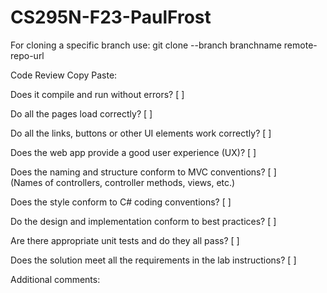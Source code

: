 # CS295N-F23-PaulFrost
For cloning a specific branch use:
git clone --branch branchname remote-repo-url

Code Review Copy Paste:

Does it compile and run without errors? [ ]
                                                                     
Do all the pages load correctly? [ ]
                                                                     
Do all the links, buttons or other UI elements work correctly? [ ]
                                                                     
Does the web app provide a good user experience (UX)? [ ]
                                                                     
Does the naming and structure conform to MVC conventions? [ ]
<br />(Names of controllers, controller methods, views, etc.)   
                                                                     
Does the style conform to C# coding conventions? [ ]
                                                                     
Do the design and implementation conform to best practices? [ ]
                                                                     
Are there appropriate unit tests and do they all pass? [ ]

Does the solution meet all the requirements in the lab instructions? [ ]
                                                                     
Additional comments:                                                   
                                                                     
